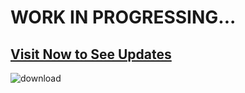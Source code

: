 # WORK IN PROGRESSING...
## [Visit Now to See Updates](https://js-to-do-list-web-app.netlify.app/)
![download](https://github.com/user-attachments/assets/9aa5a1bd-b802-4f9b-88c6-f51547a226b2)
